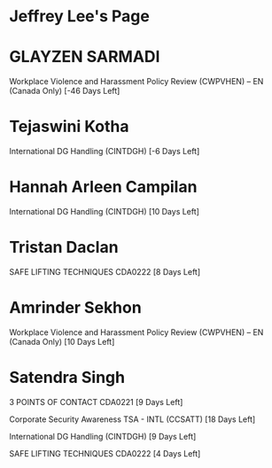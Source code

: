 # Jeffrey Lee's Page




# GLAYZEN SARMADI


Workplace Violence and Harassment Policy Review (CWPVHEN) – EN (Canada Only) [-46 Days Left]



# Tejaswini Kotha


International DG Handling (CINTDGH) [-6 Days Left]



# Hannah Arleen Campilan


International DG Handling (CINTDGH) [10 Days Left]



# Tristan Daclan


SAFE LIFTING TECHNIQUES CDA0222 [8 Days Left]



# Amrinder Sekhon


Workplace Violence and Harassment Policy Review (CWPVHEN) – EN (Canada Only) [10 Days Left]



# Satendra Singh


3 POINTS OF CONTACT CDA0221 [9 Days Left]

Corporate Security Awareness TSA - INTL (CCSATT) [18 Days Left]

International DG Handling (CINTDGH) [9 Days Left]

SAFE LIFTING TECHNIQUES CDA0222 [4 Days Left]



